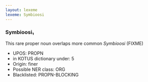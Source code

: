 ```yaml
---
layout: lexeme
lexeme: Symbioosi
---
```


###  Symbioosi₁

This rare proper noun overlaps more common *Symbioosi* (FIXME)
* UPOS:  PROPN
* in KOTUS dictionary under:  5
* Origin:  finer
* Possible NER class:  ORG
* Blacklisted:  PROPN-BLOCKING

